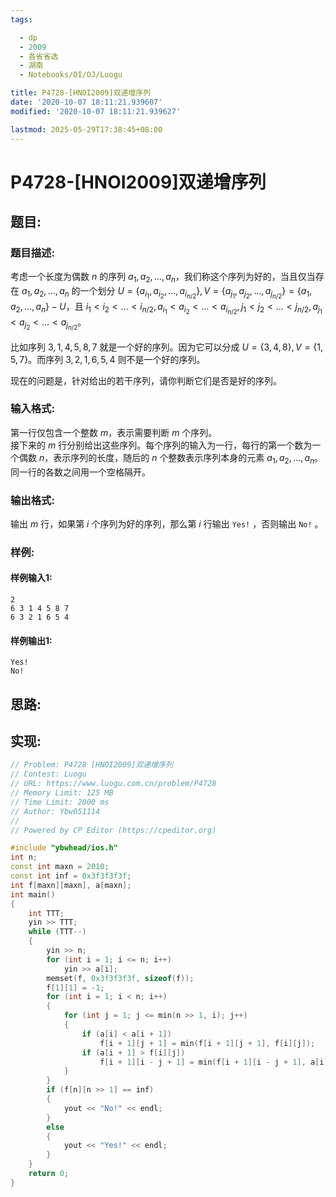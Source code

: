 ```yaml
---
tags: 

  - dp
  - 2009
  - 各省省选
  - 湖南
  - Notebooks/OI/OJ/Luogu

title: P4728-[HNOI2009]双递增序列
date: '2020-10-07 18:11:21.939607'
modified: '2020-10-07 18:11:21.939627'

lastmod: 2025-05-29T17:38:45+08:00
---
```


# P4728-[HNOI2009]双递增序列

## 题目:

### 题目描述:
考虑一个长度为偶数 $n$ 的序列 $a_1, a_2, \dots, a_n$，我们称这个序列为好的，当且仅当存在 $a_1, a_2, \dots, a_n$ 的一个划分 $U=\{ a_{i_1}, a_{i_2}, \dots, a_{i_{n/2}} \}, V=\{ a_{j_1}, a_{j_2}, \dots, a_{j_{n/2}} \}=\{ a_1, a_2, \dots, a_n \}-U$，且 $i_1<i_2< \dots <i_{n/2}, a_{i_1}<a_{i_2}< \dots <a_{i_{n/2}}, j_1<j_2< \dots <j_{n/2}, a_{j_1}<a_{j_2}< \dots <a_{j_{n/2}}$。

比如序列 $3, 1, 4, 5, 8, 7$ 就是一个好的序列。因为它可以分成 $U=\{3, 4, 8\}, V=\{1, 5, 7\}$。而序列 $3, 2, 1, 6, 5, 4$ 则不是一个好的序列。

现在的问题是，针对给出的若干序列，请你判断它们是否是好的序列。

### 输入格式:

第一行仅包含一个整数 $m$，表示需要判断 $m$ 个序列。  
接下来的 $m$ 行分别给出这些序列。每个序列的输入为一行，每行的第一个数为一个偶数 $n$，表示序列的长度，随后的 $n$ 个整数表示序列本身的元素 $a_1, a_2, \dots, a_n$。同一行的各数之间用一个空格隔开。

### 输出格式:

输出 $m$ 行，如果第 $i$ 个序列为好的序列，那么第 $i$ 行输出 `Yes!` ，否则输出 `No!` 。

### 样例:

#### 样例输入1:

``` 
2
6 3 1 4 5 8 7
6 3 2 1 6 5 4
```

#### 样例输出1:

``` 
Yes!
No!
```

## 思路:

## 实现:

``` cpp
// Problem: P4728 [HNOI2009]双递增序列
// Contest: Luogu
// URL: https://www.luogu.com.cn/problem/P4728
// Memory Limit: 125 MB
// Time Limit: 2000 ms
// Author: Ybw051114
//
// Powered by CP Editor (https://cpeditor.org)

#include "ybwhead/ios.h"
int n;
const int maxn = 2010;
const int inf = 0x3f3f3f3f;
int f[maxn][maxn], a[maxn];
int main()
{
    int TTT;
    yin >> TTT;
    while (TTT--)
    {
        yin >> n;
        for (int i = 1; i <= n; i++)
            yin >> a[i];
        memset(f, 0x3f3f3f3f, sizeof(f));
        f[1][1] = -1;
        for (int i = 1; i < n; i++)
        {
            for (int j = 1; j <= min(n >> 1, i); j++)
            {
                if (a[i] < a[i + 1])
                    f[i + 1][j + 1] = min(f[i + 1][j + 1], f[i][j]);
                if (a[i + 1] > f[i][j])
                    f[i + 1][i - j + 1] = min(f[i + 1][i - j + 1], a[i]);
            }
        }
        if (f[n][n >> 1] == inf)
        {
            yout << "No!" << endl;
        }
        else
        {
            yout << "Yes!" << endl;
        }
    }
    return 0;
}
```
